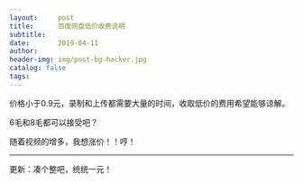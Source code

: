 ```yaml
---
layout:     post
title:      百度网盘低价收费说明
subtitle:   
date:       2019-04-11
author:     
header-img: img/post-bg-hacker.jpg
catalog: false
tags: 
---
```


价格小于0.9元，录制和上传都需要大量的时间，收取低价的费用希望能够谅解。

6毛和8毛都可以接受吧？

随着视频的增多，我想涨价！！哼！

--------

更新：凑个整吧，统统一元！
